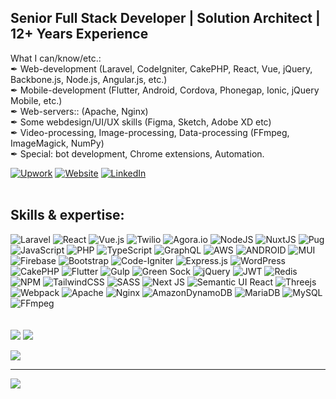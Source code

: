 ## Senior Full Stack Developer | Solution Architect | 12+ Years Experience 
What I can/know/etc.:<br>✒ Web-development (Laravel, CodeIgniter, CakePHP, React, Vue, jQuery, Backbone.js, Node.js, Angular.js, etc.)<br>✒ Mobile-development (Flutter, Android, Cordova, Phonegap, Ionic, jQuery Mobile, etc.)<br>✒ Web-servers:: (Apache, Nginx)<br>✒ Some webdesign/UI/UX skills (Figma, Sketch, Adobe XD etc)<br>✒ Video-processing, Image-processing, Data-processing (FFmpeg, ImageMagick, NumPy)<br>✒ Special: bot development, Chrome extensions, Automation.

[![Upwork](https://img.shields.io/badge/Upwork-%2139F00.svg?logo=upwork&logoColor=white)](https://www.upwork.com/freelancers/jiju) [![Website](https://img.shields.io/badge/-Website-FE7A16?logo=joplin&logoColor=white)](https://jijunair.com) [![LinkedIn](https://img.shields.io/badge/LinkedIn-%230077B5.svg?logo=linkedin&logoColor=white)](https://linkedin.com/in/jiju-nair)
<br><br>
## Skills & expertise:


![Laravel](https://img.shields.io/badge/laravel-%23FF2D20.svg?style=flat&logo=laravel&logoColor=white) ![React](https://img.shields.io/badge/react-%2320232a.svg?style=flat&logo=react&logoColor=%2361DAFB) ![Vue.js](https://img.shields.io/badge/vuejs-%2335495e.svg?style=flat&logo=vuedotjs&logoColor=%234FC08D) ![Twilio](https://img.shields.io/badge/twilio-%23FFF.svg?style=flat&logo=twilio&logoColor=%23F22F46) ![Agora.io](https://img.shields.io/badge/agora.io-%2302569B.svg?style=flat&logo=agora&logoColor=white) ![NodeJS](https://img.shields.io/badge/node.js-6DA55F?style=flat&logo=node.js&logoColor=white) ![NuxtJS](https://img.shields.io/badge/Nuxt-%23323330?style=flat&logo=nuxt.js&logoColor=white) ![Pug](https://img.shields.io/badge/pug-FFF?style=flat&logo=pug&logoColor=A86454) ![JavaScript](https://img.shields.io/badge/javascript-%23323330.svg?style=flat&logo=javascript&logoColor=%23F7DF1E) ![PHP](https://img.shields.io/badge/PHP-%23777BB4.svg?style=flat&logo=php&logoColor=white) ![TypeScript](https://img.shields.io/badge/typescript-%23007ACC.svg?style=flat&logo=typescript&logoColor=white) ![GraphQL](https://img.shields.io/badge/-GraphQL-E10098?style=flat&logo=graphql&logoColor=white) ![AWS](https://img.shields.io/badge/AWS-%23FF9900.svg?style=flat&logo=amazon-aws&logoColor=white) ![ANDROID](https://img.shields.io/badge/android-%2320232a.svg?style=flat&logo=android&logoColor=%a4c639) ![MUI](https://img.shields.io/badge/MUI-%230081CB.svg?style=flat&logo=material-ui&logoColor=white) ![Firebase](https://img.shields.io/badge/firebase-%23039BE5.svg?style=flat&logo=firebase) ![Bootstrap](https://img.shields.io/badge/bootstrap-%23563D7C.svg?style=flat&logo=bootstrap&logoColor=white) ![Code-Igniter](https://img.shields.io/badge/CodeIgniter-%23EF4223.svg?style=flat&logo=codeIgniter&logoColor=white) ![Express.js](https://img.shields.io/badge/express.js-%23404d59.svg?style=flat&logo=express&logoColor=%2361DAFB) ![WordPress](https://img.shields.io/badge/WordPress-%231F6F93.svg?style=flat&logo=WordPress&logoColor=white) ![CakePHP](https://img.shields.io/badge/CakePHP-%23D33C44.svg?style=flat&logo=cakephp&logoColor=white) ![Flutter](https://img.shields.io/badge/Flutter-%2302569B.svg?style=flat&logo=Flutter&logoColor=white) ![Gulp](https://img.shields.io/badge/GULP-%23CF4647.svg?style=flat&logo=gulp&logoColor=white) ![Green Sock](https://img.shields.io/badge/green%20sock-88CE02?style=flat&logo=greensock&logoColor=white) ![jQuery](https://img.shields.io/badge/jquery-%230769AD.svg?style=flat&logo=jquery&logoColor=white) ![JWT](https://img.shields.io/badge/JWT-%23323330?style=flat&logo=JSON%20web%20tokens) ![Redis](https://img.shields.io/badge/redis-%23DD0031.svg?style=flat&logo=redis&logoColor=white) ![NPM](https://img.shields.io/badge/NPM-%23323330.svg?style=flat&logo=npm&logoColor=white) ![TailwindCSS](https://img.shields.io/badge/tailwindcss-%2338B2AC.svg?style=flat&logo=tailwind-css&logoColor=white) ![SASS](https://img.shields.io/badge/SASS-hotpink.svg?style=flat&logo=SASS&logoColor=white) ![Next JS](https://img.shields.io/badge/Next-%23323330?style=flat&logo=next.js&logoColor=white) ![Semantic UI React](https://img.shields.io/badge/Semantic%20UI%20React-%2335BDB2.svg?style=flat&logo=SemanticUIReact&logoColor=white) ![Threejs](https://img.shields.io/badge/threejs-%23323330?style=flat&logo=three.js&logoColor=white) ![Webpack](https://img.shields.io/badge/webpack-%238DD6F9.svg?style=flat&logo=webpack&logoColor=black) ![Apache](https://img.shields.io/badge/apache-%23D42029.svg?style=flat&logo=apache&logoColor=white) ![Nginx](https://img.shields.io/badge/nginx-%23009639.svg?style=flat&logo=nginx&logoColor=white) ![AmazonDynamoDB](https://img.shields.io/badge/Amazon%20DynamoDB-4053D6?style=flat&logo=Amazon%20DynamoDB&logoColor=white) ![MariaDB](https://img.shields.io/badge/MariaDB-003545?style=flat&logo=mariadb&logoColor=white) ![MySQL](https://img.shields.io/badge/mysql-%2300f.svg?style=flat&logo=mysql&logoColor=white) ![FFmpeg](https://img.shields.io/badge/ffmpeg-%235cb85c.svg?style=flat&logo=ffmpeg&logoColor=white)
<br><br><br>
![](https://github-readme-stats-sigma-ochre.vercel.app/api?username=jijunair&theme=tokyonight&hide_border=true&include_all_commits=true&count_private=true)
![](https://github-readme-streak-stats.herokuapp.com/?user=jijunair&theme=tokyonight&hide_border=true)


![](https://github-profile-trophy.vercel.app/?username=jijunair&theme=tokyonight&no-frame=true&no-bg=true&margin-w=4)

---
[![](https://visitcount.itsvg.in/api?id=jijunair&icon=5&color=6)](https://visitcount.itsvg.in)

<!-- Proudly created with GPRM ( https://gprm.itsvg.in ) -->
